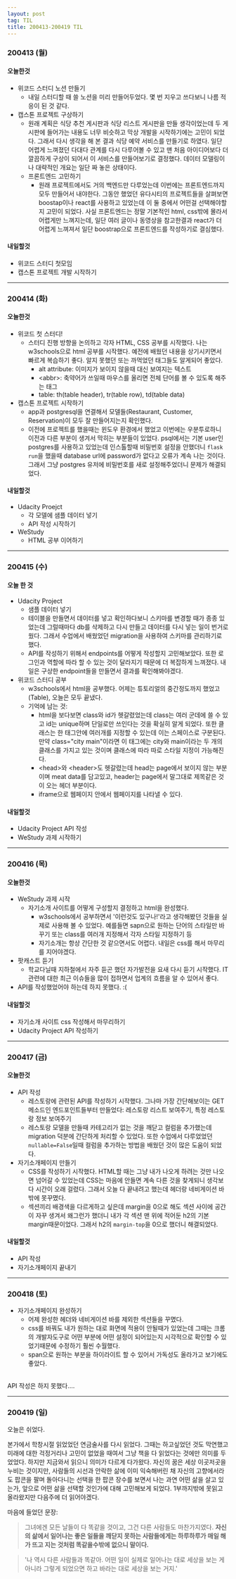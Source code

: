 ```yaml
---
layout: post
tag: TIL
title: 200413-200419 TIL
---
```

### 200413 (월)
#### 오늘한것
- 위코드 스터디 노션 만들기
  - 내일 스터디할 때 쓸 노션을 미리 만들어두었다. 몇 번 지우고 쓰다보니 나름 적응이 된 것 같다.
- 캡스톤 프로젝트 구상하기
  - 원래 계획은 식당 추천 게시판과 식당 리스트 게시판을 만들 생각이었는데 두 게시판에 들어가는 내용도 너무 비슷하고 막상 개발을 시작하기에는 고민이 되었다. 그래서 
  다시 생각을 해 본 결과 식당 예약 서비스를 만들기로 하였다. 일단 어렵게 느껴졌던 다대다 관계를 다시 다루어볼 수 있고 맨 처음 아이디어보다 더 깔끔하게 구상이 되어서 
  이 서비스를 만들어보기로 결정했다. 데이터 모델링이나 대략적인 개요는 일단 짜 놓은 상태이다.
  - 프론트엔드 고민하기 
     - 원래 프로젝트에서도 거의 백엔드만 다루었는데 이번에는 프론트엔드까지 모두 만들어서 내야한다. 그동안 했었던 유다시티의 프로젝트들을 살펴보면 
     boostap이나 react를 사용하고 있었는데 이 둘 중에서 어떤걸 선택해야할지 고민이 되었다. 사실 프론트엔드는 정말 기본적인 html, css밖에 몰라서 어렵게만 느껴지는데, 일단 
     여러 글이나 동영상을 참고한결과 react가 더 어렵게 느껴져서 일단 boostrap으로 프론트엔드를 작성하기로 결심했다.
     
#### 내일할것
- 위코드 스터디 첫모임
- 캡스톤 프로젝트 개발 시작하기

---

### 200414 (화)
#### 오늘한것
- 위코드 첫 스터디!
   - 스터디 진행 방향을 논의하고 각자 HTML, CSS 공부를 시작했다. 나는 w3schools으로 html 공부를 시작했다. 예전에 배웠던 내용을 상기시키면서 빠르게 복습하기 좋다. 알지 못했던 또는 까먹었던 태그들도 알게되어 좋았다.
     - alt attribute: 이미지가 보이지 않을때 대신 보여지는 텍스트
     - \<abbr\>: 축약어가 쓰일때 마우스를 올리면 전체 단어를 볼 수 있도록 해주는 태그
     - table: th(table header), tr(table row), td(table data)
- 캡스톤 프로젝트 시작하기
   - app과 postgresql을 연결해서 모델들(Restaurant, Customer, Reservation)이 모두 잘 만들어지는지 확인했다. 
   - 이전에 프로젝트를 했을때는 윈도우 환경에서 했었고 이번에는 우분투로하니 이전과 다른 부분이 생겨서 막히는 부분들이 있었다. psql에서는 기본 user인 postgres를 사용하고 있었는데 인스톨할때 비밀번호 설정을 안했더니 `flask run`을 했을때 database url에 password가 없다고 오류가 계속 나는 것이다. 그래서 그냥 postgres 유저에 비밀번호를 새로 설정해주었더니 문제가 해결되었다.
   
#### 내일할것
- Udacity Proejct
  - 각 모델에 샘플 데이터 넣기
  - API 작성 시작하기
- WeStudy
  - HTML 공부 이어하기

---

### 200415 (수)
#### 오늘 한 것
- Udacity Project
  - 샘플 데이터 넣기
  - 테이블을 만들면서 데이터를 넣고 확인하다보니 스키마를 변경할 때가 종종 있었는데 그럴때마다 db를 삭제하고 다시 만들고 데이터를 다시 넣는 일이 번거로웠다. 그래서 수업에서 배웠었던 migration을 사용하여 스키마를 관리하기로 했다. 
  - API를 작성하기 위해서 endpoints를 어떻게 작성할지 고민해보았다. 또한 로그인과 역할에 따라 할 수 있는 것이 달라지기 때문에 더 복잡하게 느껴졌다. 내일은 구상한 endpoint들을 만들면서 결과를 확인해봐야겠다.
- 위코드 스터디 공부
  - w3schools에서 html을 공부했다. 어제는 튜토리얼의 중간정도까지 했었고(Table), 오늘은 모두 끝냈다.
  - 기억에 남는 것:
    - html을 보다보면 class와 id가 헷갈렸었는데 class는 여러 군데에 쓸 수 있고 id는 unique하며 단일로만 쓰인다는 것을 확실히 알게 되었다. 또한 클래스는 한 태그안에 여러개를 지정할 수 있는데 이는 스페이스로 구분된다. 만약 class="city main"이라면 이 태그에는 city와 main이라는 두 개의 클래스를 가지고 있는 것이며 클래스에 따라 따로 스타일 지정이 가능해진다.
    - \<head\>와 \<header\>도 헷갈렸는데 head는 page에서 보이지 않는 부분이며 meat data를 담고있고, header는 page에서 말그대로 제목같은 것이 오는 헤더 부분이다.
    - iframe으로 웹페이지 안에서 웹페이지를 나타낼 수 있다.
    
#### 내일할것
- Udacity Project API 작성
- WeStudy 과제 시작하기
 
---

### 200416 (목)
#### 오늘한것
- WeStudy 과제 시작
  - 자기소개 사이트를 어떻게 구성할지 결정하고 html을 완성했다. 
    - w3schools에서 공부하면서 '이런것도 있구나!'라고 생각해봤던 것들을 실제로 사용해 볼 수 있었다. 예를들면 sapn으로 원하는 단어의 스타일만 바꾸기 또는 class를 여러개 지정해서 각자 스타일 지정하기 등
    - 자기소개는 항상 간단한 것 같으면서도 어렵다. 내일은 css를 해서 마무리를 지어야겠다.
- 팟캐스트 듣기
  - 학교다닐때 지하철에서 자주 듣곤 했던 자가발전을 요새 다시 듣기 시작했다. IT관련에 대한 최근 이슈들을 많이 접하면서 업계의 흐름을 알 수 있어서 좋다.
- API를 작성했었어야 하는데 하지 못했다. :(

#### 내일할것
- 자기소개 사이트 css 작성해서 마무리하기
- Udacity Project API 작성하기

---

### 200417 (금)
#### 오늘한것
- API 작성
  - 레스토랑에 관련된 API를 작성하기 시작했다. 그나마 가장 간단해보이는 GET메소드인 엔드포인트들부터 만들었다: 레스토랑 리스트 보여주기, 특정 레스토랑 정보 보여주기
  - 레스토랑 모델을 만들때 카테고리가 없는 것을 깨닫고 컬럼을 추가했는데 migration 덕분에 간단하게 처리할 수 있었다. 또한 수업에서 다루었었던 `nullable=False`일때 컬럼을 추가하는 방법을 배웠던 것이 많은 도움이 되었다.
- 자기소개페이지 만들기
  - CSS를 작성하기 시작했다. HTML할 때는 그냥 내가 나오게 하려는 것만 나오면 넘어갈 수 있었는데 CSS는 마음에 안들면 계속 다른 것을 찾게되니 생각보다 시간이 오래 걸렸다. 그래서 오늘 다 끝내려고 했는데 헤더랑 네비게이션 바 밖에 못꾸몄다.
  - 섹션끼리 배경색을 다르게하고 싶은데 margin을 0으로 해도 섹션 사이에 공간이 자꾸 생겨서 왜그런가 했더니 내가 각 섹션 맨 위에 적어둔 h2의 기본 margin때문이었다. 그래서 h2의 `margin-top`을 0으로 했더니 해결되었다.
 
#### 내일할것
- API 작성
- 자기소개페이지 끝내기
 
---

### 200418 (토)
- 자기소개페이지 완성하기
  - 어제 완성한 헤더와 네비게이션 바를 제외한 섹션들을 꾸몄다. 
  - css를 바꿔도 내가 원하는 대로 화면에 적용이 안될때가 있었는데 그때는 크롬의 개발자도구로 어떤 부분에 어떤 설정이 되어있는지 시각적으로 확인할 수 있었기때문에 수정하기 훨씬 수월했다.
  - span으로 원하는 부분을 하이라이트 할 수 있어서 가독성도 올라가고 보기에도 좋았다.
<br>
API 작성은 하지 못했다....

---

### 200419 (일)
오늘은 쉬었다.

본가에서 학창시절 읽었었던 연금술사를 다시 읽었다. 그때는 하고싶었던 것도 막연했고 미래에 대한 걱정거리나 고민이 없었을 때여서 그냥 책을 다 읽었다는 것에만 의미를 두었었다. 하지만 지금와서 읽으니 의미가 다르게 다가왔다. 자신의 꿈은 세상 이곳저곳을 누비는 것이지만, 사람들의 시선과 안락한 삶에 이미 익숙해버린 채 자신의 고향에서라도 팝콘을 팔며 돌아다니는 선택을 한 팝콘 장수를 보면서 나는 과연 어떤 삶을 살고 있는가, 앞으로 어떤 삶을 선택할 것인가에 대해 고민해보게 되었다. 1부까지밖에 못읽고 올라왔지만 다음주에 더 읽어야겠다.

마음에 들었던 문장:
>그녀에겐 모든 날들이 다 똑같을 것이고, 그건 다른 사람들도 마찬가지였다. **자신의 삶에서 일어나는 좋은 일들을 깨닫지 못하는 사람들에게는 하루하루가 매일 해가 뜨고 지는 것처럼 똑같을수밖에 없으니 말이다.**

>'나 역시 다른 사람들과 똑같아. 어떤 일이 실제로 일어나는 대로 세상을 보는 게 아니라 그렇게 되었으면 하고 바라는 대로 세상을 보는 거지.'
